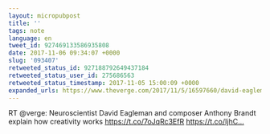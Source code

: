 ```yaml
---
layout: micropubpost
title: ''
tags: note
language: en
tweet_id: 927469133586935808
date: 2017-11-06 09:34:07 +0000
slug: '093407'
retweeted_status_id: 927188792649437184
retweeted_status_user_id: 275686563
retweeted_status_timestamp: 2017-11-05 15:00:09 +0000
expanded_urls: https://www.theverge.com/2017/11/5/16597660/david-eagleman-anthony-brandt-runaway-species-creativity-neuroscience-psychology-design-interview?utm_campaign=theverge&utm_content=chorus&utm_medium=social&utm_source=twitter,https://www.theverge.com/2017/11/5/16597660/david-eagleman-anthony-brandt-runaway-species-creativity-neuroscience-psychology-design-interview?utm_campaign=theverge&utm_content=chorus&utm_medium=social&utm_source=twitter,https://twitter.com/verge/status/927188792649437184/photo/1
---
```

RT @verge: Neuroscientist David Eagleman and composer Anthony Brandt explain how creativity works https://t.co/7oJqRc3EfR https://t.co/IjhC…
